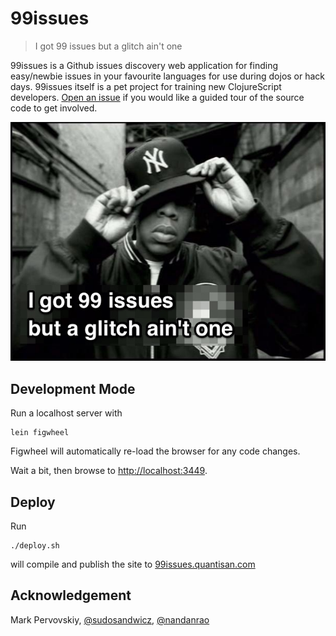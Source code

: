 # 99issues

>  I got 99 issues but a glitch ain't one

99issues is a Github issues discovery web application for finding easy/newbie
issues in your favourite languages for use during dojos or hack days. 99issues
itself is a pet project for training new ClojureScript developers. [Open an
issue](https://github.com/Quantisan/99issues/issues) if you would like a
guided tour of the source code to get involved.

![I got 99 issues](/resources/public/img/jayz-tagline.jpg)

## Development Mode

Run a localhost server with

```
lein figwheel
```

Figwheel will automatically re-load the browser for any code changes.

Wait a bit, then browse to [http://localhost:3449](http://localhost:3449).

## Deploy

Run

```
./deploy.sh
```

will compile and publish the site to [99issues.quantisan.com](http://99issues.quantisan.com/)

## Acknowledgement

Mark Pervovskiy, [@sudosandwicz](https://twitter.com/sudosandwicz), [@nandanrao](https://twitter.com/nandanrao)

